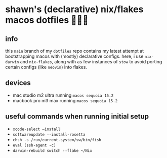 # shawn's (declarative) nix/flakes macos dotfiles 👨🏼‍💻

## info
this `main` branch of my `dotfiles` repo contains my latest attempt at bootstrapping macos with (mostly) declarative configs. here, i use `nix-darwin` and  `nix-flakes`, along with as few instances of `stow` to avoid porting certain configs (like `neovim`) into flakes.

## devices
- mac studio m2 ultra running `macos sequoia 15.2`
- macbook pro m3 max running `macos sequoia 15.2`

## useful commands when running initial setup
- `xcode-select —install`
- `softwareupdate --install-rosetta`
- `chsh -s /run/current-system/sw/bin/fish`
- `eval (ssh-agent -c)`
- `darwin-rebuild switch --flake ~/Nix`
